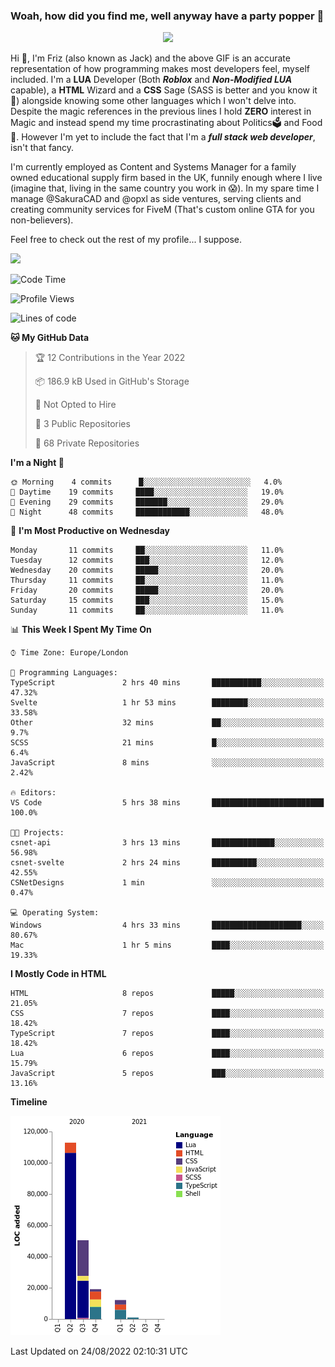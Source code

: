 ### Woah, how did you find me, well anyway have a party popper 🎉

<p align="center">
  <img  src="https://66.media.tumblr.com/d2766024a15e8c140bf20f314664eed2/d1615166bf58615c-d8/s400x600/aabc473a64edc43599d5345fd1e9e792d66ecc48.gifv">
</p>

Hi :wave:, I'm Friz (also known as Jack) and the above GIF is an accurate representation of how programming makes most developers feel, myself included. I'm a **LUA** Developer (Both ***Roblox*** and ***Non-Modified LUA*** capable), a **HTML** Wizard and a **CSS** Sage (SASS is better and you know it :pray:) alongside knowing some other languages which I won't delve into. Despite the magic references in the previous lines I hold **ZERO** interest in Magic and instead spend my time procrastinating about Politics🗳️ and Food🍔. However I'm yet to include the fact that I'm a ***full stack web developer***, isn't that fancy.

I'm currently employed as Content and Systems Manager for a family owned educational supply firm based in the UK, funnily enough where I live (imagine that, living in the same country you work in 😱). In my spare time I manage @SakuraCAD and @opxl as side ventures, serving clients and creating community services for FiveM (That's custom online GTA for you non-believers).

Feel free to check out the rest of my profile... I suppose.

<a href="https://github.com/anuraghazra/github-readme-stats">
  <img  src="https://github-readme-stats.vercel.app/api?username=JackOPXL&count_private=true&show_icons=true&theme=tokyonight" />
</a>



<!--START_SECTION:waka-->
![Code Time](http://img.shields.io/badge/Code%20Time-539%20hrs%2030%20mins-blue)

![Profile Views](http://img.shields.io/badge/Profile%20Views-0-blue)

![Lines of code](https://img.shields.io/badge/From%20Hello%20World%20I%27ve%20Written-194%20Thousand%20lines%20of%20code-blue)

**🐱 My GitHub Data** 

> 🏆 12 Contributions in the Year 2022
 > 
> 📦 186.9 kB Used in GitHub's Storage 
 > 
> 🚫 Not Opted to Hire
 > 
> 📜 3 Public Repositories 
 > 
> 🔑 68 Private Repositories  
 > 
**I'm a Night 🦉** 

```text
🌞 Morning    4 commits      █░░░░░░░░░░░░░░░░░░░░░░░░   4.0% 
🌆 Daytime    19 commits     ████░░░░░░░░░░░░░░░░░░░░░   19.0% 
🌃 Evening    29 commits     ███████░░░░░░░░░░░░░░░░░░   29.0% 
🌙 Night      48 commits     ████████████░░░░░░░░░░░░░   48.0%

```
📅 **I'm Most Productive on Wednesday** 

```text
Monday       11 commits     ██░░░░░░░░░░░░░░░░░░░░░░░   11.0% 
Tuesday      12 commits     ███░░░░░░░░░░░░░░░░░░░░░░   12.0% 
Wednesday    20 commits     █████░░░░░░░░░░░░░░░░░░░░   20.0% 
Thursday     11 commits     ██░░░░░░░░░░░░░░░░░░░░░░░   11.0% 
Friday       20 commits     █████░░░░░░░░░░░░░░░░░░░░   20.0% 
Saturday     15 commits     ███░░░░░░░░░░░░░░░░░░░░░░   15.0% 
Sunday       11 commits     ██░░░░░░░░░░░░░░░░░░░░░░░   11.0%

```


📊 **This Week I Spent My Time On** 

```text
⌚︎ Time Zone: Europe/London

💬 Programming Languages: 
TypeScript               2 hrs 40 mins       ███████████░░░░░░░░░░░░░░   47.32% 
Svelte                   1 hr 53 mins        ████████░░░░░░░░░░░░░░░░░   33.58% 
Other                    32 mins             ██░░░░░░░░░░░░░░░░░░░░░░░   9.7% 
SCSS                     21 mins             █░░░░░░░░░░░░░░░░░░░░░░░░   6.4% 
JavaScript               8 mins              ░░░░░░░░░░░░░░░░░░░░░░░░░   2.42%

🔥 Editors: 
VS Code                  5 hrs 38 mins       █████████████████████████   100.0%

🐱‍💻 Projects: 
csnet-api                3 hrs 13 mins       ██████████████░░░░░░░░░░░   56.98% 
csnet-svelte             2 hrs 24 mins       ██████████░░░░░░░░░░░░░░░   42.55% 
CSNetDesigns             1 min               ░░░░░░░░░░░░░░░░░░░░░░░░░   0.47%

💻 Operating System: 
Windows                  4 hrs 33 mins       ████████████████████░░░░░   80.67% 
Mac                      1 hr 5 mins         ████░░░░░░░░░░░░░░░░░░░░░   19.33%

```

**I Mostly Code in HTML** 

```text
HTML                     8 repos             █████░░░░░░░░░░░░░░░░░░░░   21.05% 
CSS                      7 repos             ████░░░░░░░░░░░░░░░░░░░░░   18.42% 
TypeScript               7 repos             ████░░░░░░░░░░░░░░░░░░░░░   18.42% 
Lua                      6 repos             ████░░░░░░░░░░░░░░░░░░░░░   15.79% 
JavaScript               5 repos             ███░░░░░░░░░░░░░░░░░░░░░░   13.16%

```


**Timeline**

![Chart not found](https://raw.githubusercontent.com/JackOPXL/JackOPXL/master/charts/bar_graph.png) 


 Last Updated on 24/08/2022 02:10:31 UTC
<!--END_SECTION:waka-->

